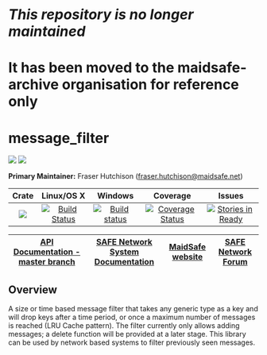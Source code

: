 # ***This repository is no longer maintained***
# It has been moved to the maidsafe-archive organisation for reference only
#
#
#
#
# message_filter

[![](https://img.shields.io/badge/Project%20SAFE-Approved-green.svg)](http://maidsafe.net/applications) [![](https://img.shields.io/badge/License-GPL3-green.svg)](https://github.com/maidsafe/message_filter/blob/master/COPYING)

**Primary Maintainer:** Fraser Hutchison (fraser.hutchison@maidsafe.net)

|Crate|Linux/OS X|Windows|Coverage|Issues|
|:---:|:--------:|:-----:|:------:|:----:|
|[![](http://meritbadge.herokuapp.com/message_filter)](https://crates.io/crates/message_filter)|[![Build Status](https://travis-ci.org/maidsafe/message_filter.svg?branch=master)](https://travis-ci.org/maidsafe/message_filter)|[![Build status](https://ci.appveyor.com/api/projects/status/433nw77iac2cjo9r/branch/master?svg=true)](https://ci.appveyor.com/project/MaidSafe-QA/message-filter/branch/master)|[![Coverage Status](https://coveralls.io/repos/maidsafe/message_filter/badge.svg)](https://coveralls.io/r/maidsafe/message_filter)|[![Stories in Ready](https://badge.waffle.io/maidsafe/message_filter.png?label=ready&title=Ready)](https://waffle.io/maidsafe/message_filter)|

| [API Documentation - master branch](http://maidsafe.net/message_filter/master) | [SAFE Network System Documentation](http://systemdocs.maidsafe.net) | [MaidSafe website](http://maidsafe.net) | [SAFE Network Forum](https://forum.safenetwork.io) |
|:------:|:-------:|:-------:|:-------:|

## Overview

A size or time based message filter that takes any generic type as a key and will drop keys after a time period, or once a maximum number of messages is reached (LRU Cache pattern).  The filter currently only allows adding messages; a delete function will be provided at a later stage.  This library can be used by network based systems to filter previously seen messages.

